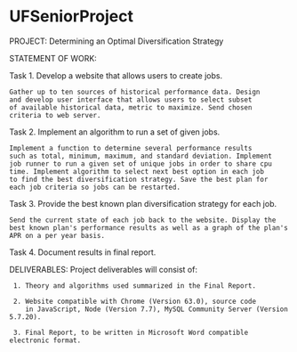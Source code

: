 # UFSeniorProject

PROJECT: Determining an Optimal Diversification Strategy

STATEMENT OF WORK:

Task 1. Develop a website that allows users to create jobs. 

	Gather up to ten sources of historical performance data. Design
	and develop user interface that allows users to select subset
	of available historical data, metric to maximize. Send chosen
	criteria to web server.

Task 2. Implement an algorithm to run a set of given jobs.
	
	Implement a function to determine several performance results
	such as total, minimum, maximum, and standard deviation. Implement
	job runner to run a given set of unique jobs in order to share cpu
	time. Implement algorithm to select next best option in each job
	to find the best diversification strategy. Save the best plan for
	each job criteria so jobs can be restarted.

Task 3. Provide the best known plan diversification strategy for each job.
	
	Send the current state of each job back to the website. Display the 
	best known plan's performance results as well as a graph of the plan's
	APR on a per year basis.

Task 4. Document results in final report.


DELIVERABLES:  Project deliverables will consist of:

     1. Theory and algorithms used summarized in the Final Report.

     2. Website compatible with Chrome (Version 63.0), source code 
        in JavaScript, Node (Version 7.7), MySQL Community Server (Version 5.7.20).

     3. Final Report, to be written in Microsoft Word compatible electronic format.